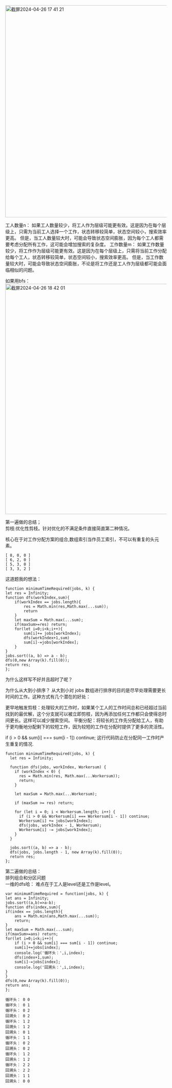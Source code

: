 <img width="663" alt="截屏2024-04-26 17 41 21" src="https://github.com/xkong-study/gucheng_algorithm/assets/100473178/cbed662e-7ade-4502-b11f-92a2757b87a6">


工人数量n：
如果工人数量较少，将工人作为层级可能更有效。这是因为在每个层级上，只需为当前工人选择一个工作，状态转移较简单，状态空间较小，搜索效率更高。
但是，当工人数量较大时，可能会导致状态空间膨胀，因为每个工人都需要考虑分配所有工作，这可能会增加搜索的复杂度。
工作数量m：
如果工作数量较少，将工作作为层级可能更有效。这是因为在每个层级上，只需将当前工作分配给每个工人，状态转移较简单，状态空间较小，搜索效率更高。
但是，当工作数量较大时，可能会导致状态空间膨胀，不论是将工作还是工人作为层级都可能会面临相似的问题。      

如果用bfs：    
<img width="720" alt="截屏2024-04-26 18 42 01" src="https://github.com/xkong-study/gucheng_algorithm/assets/100473178/915912a4-c4d1-43d6-a6ce-70c163139fee">

第一遍做的总结；    
剪枝:优化性剪枝。针对优化的不满足条件直接简直第二种情况。  

核心在于对工作分配方案的组合,数组索引当作员工索引，不可以有重复的头元素。     

```code
[ 8, 0, 0 ]
[ 6, 2, 0 ]
[ 5, 3, 0 ]
[ 3, 3, 2 ]
```

这道题我的想法：
```code
function minimumTimeRequired(jobs, k) {
let res = Infinity;
function dfs(workIndex,sum){
    if(workIndex == jobs.length){
        res = Math.min(res,Math.max(...sum));
        return
    }
    let maxSum = Math.max(...sum);
    if(maxSum>=res) return;
    for(let i=0;i<k;i++){
        sum[i]+= jobs[workIndex];
        dfs(workIndex+1,sum)
        sum[i]-=jobs[workIndex];
    }
}
jobs.sort((a, b) => a - b);
dfs(0,new Array(k).fill(0));
return res;
};
```
为什么这样写不好并且超时了呢？

为什么从大到小排序？
从大到小对 jobs 数组进行排序的目的是尽早处理需要更长时间的工作。这种方式有几个潜在的好处：

更早地触发剪枝：处理较大的工作时，如果某个工人的工作时间总和已经超过当前找到的最优解，这个分支就可以被立即剪枝，因为再添加任何工作都只会使得总时间更长。这样可以减少搜索空间。
平衡分配：将较长的工作先分配给工人，有助于更均衡地分配剩下的较短工作，因为较短的工作在分配时提供了更多的灵活性。

if (i > 0 && sum[i] === sum[i - 1]) continue; 这行代码防止在分配同一工作时产生重复的情况.           

```code
function minimumTimeRequired(jobs, k) {
  let res = Infinity;

  function dfs(jobs, workIndex, Workersum) {
    if (workIndex < 0) {
      res = Math.min(res, Math.max(...Workersum));
      return;
    }

    let maxSum = Math.max(...Workersum);
    
    if (maxSum >= res) return;

    for (let i = 0; i < Workersum.length; i++) {
      if (i > 0 && Workersum[i] === Workersum[i - 1]) continue;
      Workersum[i] += jobs[workIndex];
      dfs(jobs, workIndex - 1, Workersum);
      Workersum[i] -= jobs[workIndex];
    }
  }

  jobs.sort((a, b) => a - b);
  dfs(jobs, jobs.length - 1, new Array(k).fill(0));
  return res;
};
```


第二遍做的总结：     
排列组合和分区问题       
一维的dfs哈：
难点在于工人是level还是工作是level。  
```code
var minimumTimeRequired = function(jobs, k) {
let ans = Infinity;
jobs.sort((a,b)=>a-b);
function dfs(index,sum){
if(index == jobs.length){
    ans = Math.min(ans,Math.max(...sum));
    return;
}
let maxSum = Math.max(...sum);
if(maxSum>=ans) return;
for(let i=0;i<k;i++){
    if (i > 0 && sum[i] === sum[i - 1]) continue;
    sum[i]+=jobs[index];
    console.log('循环头：',i,index);
    dfs(index+1,sum);
    sum[i]-=jobs[index];
    console.log('回溯头：',i,index);
}
}
dfs(0,new Array(k).fill(0));
return ans;
};
```

```code
循环头： 0 0
循环头： 0 1
循环头： 0 2
回溯头： 0 2
循环头： 1 2
回溯头： 1 2
回溯头： 0 1
循环头： 1 1
循环头： 0 2
回溯头： 0 2
循环头： 1 2
回溯头： 1 2
循环头： 2 2
回溯头： 2 2
回溯头： 1 1
回溯头： 0 0
```
